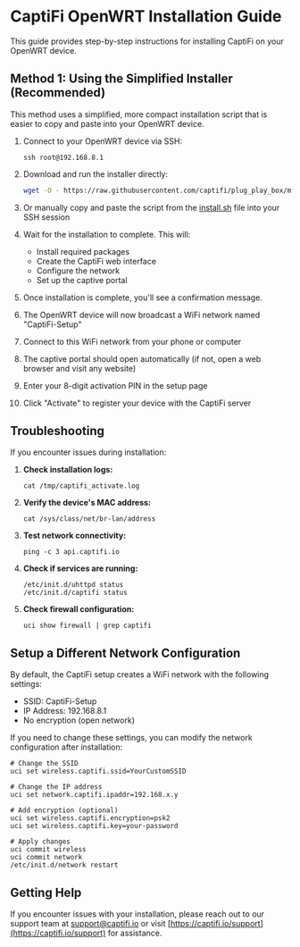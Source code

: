 # CaptiFi OpenWRT Installation Guide

This guide provides step-by-step instructions for installing CaptiFi on your OpenWRT device.

## Method 1: Using the Simplified Installer (Recommended)

This method uses a simplified, more compact installation script that is easier to copy and paste into your OpenWRT device.

1. Connect to your OpenWRT device via SSH:
   ```
   ssh root@192.168.8.1
   ```

2. Download and run the installer directly:
   ```bash
   wget -O - https://raw.githubusercontent.com/captifi/plug_play_box/main/install.sh | sh
   ```

3. Or manually copy and paste the script from the [install.sh](install.sh) file into your SSH session

4. Wait for the installation to complete. This will:
   - Install required packages
   - Create the CaptiFi web interface
   - Configure the network
   - Set up the captive portal

5. Once installation is complete, you'll see a confirmation message.

6. The OpenWRT device will now broadcast a WiFi network named "CaptiFi-Setup"

7. Connect to this WiFi network from your phone or computer

8. The captive portal should open automatically (if not, open a web browser and visit any website)

9. Enter your 8-digit activation PIN in the setup page

10. Click "Activate" to register your device with the CaptiFi server

## Troubleshooting

If you encounter issues during installation:

1. **Check installation logs:**
   ```
   cat /tmp/captifi_activate.log
   ```

2. **Verify the device's MAC address:**
   ```
   cat /sys/class/net/br-lan/address
   ```

3. **Test network connectivity:**
   ```
   ping -c 3 api.captifi.io
   ```

4. **Check if services are running:**
   ```
   /etc/init.d/uhttpd status
   /etc/init.d/captifi status
   ```

5. **Check firewall configuration:**
   ```
   uci show firewall | grep captifi
   ```

## Setup a Different Network Configuration

By default, the CaptiFi setup creates a WiFi network with the following settings:
- SSID: CaptiFi-Setup
- IP Address: 192.168.8.1
- No encryption (open network)

If you need to change these settings, you can modify the network configuration after installation:

```
# Change the SSID
uci set wireless.captifi.ssid=YourCustomSSID

# Change the IP address
uci set network.captifi.ipaddr=192.168.x.y

# Add encryption (optional)
uci set wireless.captifi.encryption=psk2
uci set wireless.captifi.key=your-password

# Apply changes
uci commit wireless
uci commit network
/etc/init.d/network restart
```

## Getting Help

If you encounter issues with your installation, please reach out to our support team at support@captifi.io or visit [https://captifi.io/support](https://captifi.io/support) for assistance.
